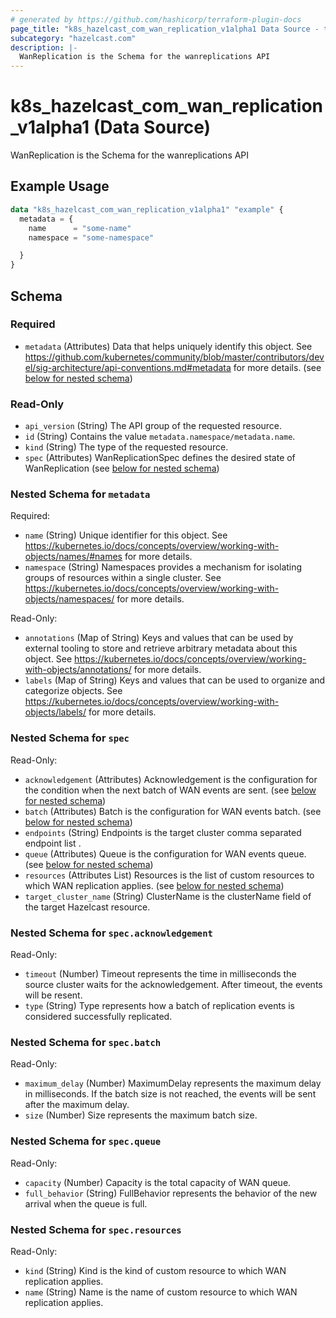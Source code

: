 ```yaml
---
# generated by https://github.com/hashicorp/terraform-plugin-docs
page_title: "k8s_hazelcast_com_wan_replication_v1alpha1 Data Source - terraform-provider-k8s"
subcategory: "hazelcast.com"
description: |-
  WanReplication is the Schema for the wanreplications API
---
```


# k8s_hazelcast_com_wan_replication_v1alpha1 (Data Source)

WanReplication is the Schema for the wanreplications API

## Example Usage

```terraform
data "k8s_hazelcast_com_wan_replication_v1alpha1" "example" {
  metadata = {
    name      = "some-name"
    namespace = "some-namespace"

  }
}
```

<!-- schema generated by tfplugindocs -->
## Schema

### Required

- `metadata` (Attributes) Data that helps uniquely identify this object. See https://github.com/kubernetes/community/blob/master/contributors/devel/sig-architecture/api-conventions.md#metadata for more details. (see [below for nested schema](#nestedatt--metadata))

### Read-Only

- `api_version` (String) The API group of the requested resource.
- `id` (String) Contains the value `metadata.namespace/metadata.name`.
- `kind` (String) The type of the requested resource.
- `spec` (Attributes) WanReplicationSpec defines the desired state of WanReplication (see [below for nested schema](#nestedatt--spec))

<a id="nestedatt--metadata"></a>
### Nested Schema for `metadata`

Required:

- `name` (String) Unique identifier for this object. See https://kubernetes.io/docs/concepts/overview/working-with-objects/names/#names for more details.
- `namespace` (String) Namespaces provides a mechanism for isolating groups of resources within a single cluster. See https://kubernetes.io/docs/concepts/overview/working-with-objects/namespaces/ for more details.

Read-Only:

- `annotations` (Map of String) Keys and values that can be used by external tooling to store and retrieve arbitrary metadata about this object. See https://kubernetes.io/docs/concepts/overview/working-with-objects/annotations/ for more details.
- `labels` (Map of String) Keys and values that can be used to organize and categorize objects. See https://kubernetes.io/docs/concepts/overview/working-with-objects/labels/ for more details.


<a id="nestedatt--spec"></a>
### Nested Schema for `spec`

Read-Only:

- `acknowledgement` (Attributes) Acknowledgement is the configuration for the condition when the next batch of WAN events are sent. (see [below for nested schema](#nestedatt--spec--acknowledgement))
- `batch` (Attributes) Batch is the configuration for WAN events batch. (see [below for nested schema](#nestedatt--spec--batch))
- `endpoints` (String) Endpoints is the target cluster comma separated endpoint list .
- `queue` (Attributes) Queue is the configuration for WAN events queue. (see [below for nested schema](#nestedatt--spec--queue))
- `resources` (Attributes List) Resources is the list of custom resources to which WAN replication applies. (see [below for nested schema](#nestedatt--spec--resources))
- `target_cluster_name` (String) ClusterName is the clusterName field of the target Hazelcast resource.

<a id="nestedatt--spec--acknowledgement"></a>
### Nested Schema for `spec.acknowledgement`

Read-Only:

- `timeout` (Number) Timeout represents the time in milliseconds the source cluster waits for the acknowledgement. After timeout, the events will be resent.
- `type` (String) Type represents how a batch of replication events is considered successfully replicated.


<a id="nestedatt--spec--batch"></a>
### Nested Schema for `spec.batch`

Read-Only:

- `maximum_delay` (Number) MaximumDelay represents the maximum delay in milliseconds. If the batch size is not reached, the events will be sent after the maximum delay.
- `size` (Number) Size represents the maximum batch size.


<a id="nestedatt--spec--queue"></a>
### Nested Schema for `spec.queue`

Read-Only:

- `capacity` (Number) Capacity is the total capacity of WAN queue.
- `full_behavior` (String) FullBehavior represents the behavior of the new arrival when the queue is full.


<a id="nestedatt--spec--resources"></a>
### Nested Schema for `spec.resources`

Read-Only:

- `kind` (String) Kind is the kind of custom resource to which WAN replication applies.
- `name` (String) Name is the name of custom resource to which WAN replication applies.

